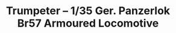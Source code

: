 ---
layout: product
title: "Trumpeter – 1/35 Ger. Panzerlok Br57 Armoured Locomotive"
price: "13000" 
desc: "N/A"
img_path: "/assets/img/TRU00219.webp"
brand: "N/A"
available: false
special_offer: false
new: false
soon: false
cat: "010000"
subcat: "013400"
subsubcat: "0N/A"
sifra: "TRU00219"
popular: false
spec: false
---